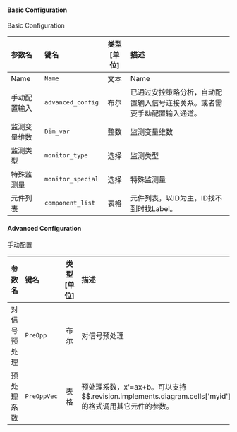 <!--
DO NOT EDIT THIS FILE DIRECTLY.
This file is generated by tools/comp-docs.js.
All changes will be overwritten by regeneration.
-->

<slot class="model-parameters">

#### Basic Configuration

Basic Configuration

| 参数名 | 键名 | 类型 [单位] | 描述 |
|:------ |:---- |:-----------:|:---- |
| Name | `Name` | 文本 | Name |
| 手动配置输入 | `advanced_config` | 布尔 | 已通过安控策略分析，自动配置输入信号连接关系。或者需要手动配置输入通道。 |
| 监测变量维数 | `Dim_var` | 整数 | 监测变量维数 |
| 监测类型 | `monitor_type` | 选择 | 监测类型 |
| 特殊监测量 | `monitor_special` | 选择 | 特殊监测量 |
| 元件列表 | `component_list` | 表格 | 元件列表，以ID为主，ID找不到时找Label。 |

#### Advanced Configuration

手动配置

| 参数名 | 键名 | 类型 [单位] | 描述 |
|:------ |:---- |:-----------:|:---- |
| 对信号预处理 | `PreOpp` | 布尔 | 对信号预处理 |
| 预处理系数 | `PreOppVec` | 表格 | 预处理系数，x'=ax+b。可以支持$$.revision.implements.diagram.cells['myid'].args.myarg的格式调用其它元件的参数。 |


</slot>

